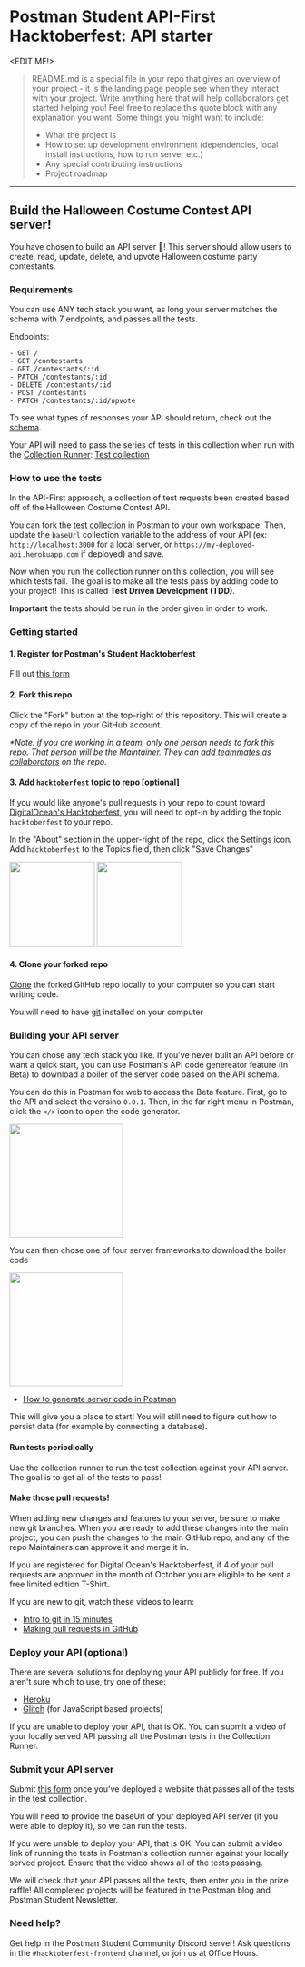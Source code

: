 # Postman Student API-First Hacktoberfest: API starter

<EDIT ME!>

> README.md is a special file in your repo that gives an overview of your project - it is the landing page people see when they interact with your project. Write anything here that will help collaborators get started helping you! Feel free to replace this quote block with any explanation you want. Some things you might want to include:
> - What the project is
> - How to set up development environment (dependencies, local install instructions, how to run server etc.)
> - Any special contributing instructions
> - Project roadmap

--------

## Build the Halloween Costume Contest API server!

You have chosen to build an API server 🎉! This server should allow users to create, read, update, delete, and upvote Halloween costume party contestants.

### Requirements

You can use ANY tech stack you want, as long your server matches the schema with 7 endpoints, and passes all the tests.

Endpoints:
```
- GET /
- GET /contestants
- GET /contestants/:id
- PATCH /contestants/:id
- DELETE /contestants/:id
- POST /contestants
- PATCH /contestants/:id/upvote
```

To see what types of responses your API should return, check out the [schema](https://postman.postman.co/workspace/Postman-Hacktoberfest'21-~1ae1036b-6583-4883-949e-adf8b55687a1/api/b8ee9c39-4eb5-46c0-94e0-d643d9064ba9/version/77aea2ac-8b58-4314-82a6-847b40547c1f?tab=define). 

Your API will need to pass the series of tests in this collection when run with the [Collection Runner](https://learning.postman.com/docs/running-collections/intro-to-collection-runs/): [Test collection](https://postman.postman.co/workspace/Postman-Hacktoberfest'21-~1ae1036b-6583-4883-949e-adf8b55687a1/collection/15567703-96f91b20-f497-43aa-a7f9-f1443bdd3a71?ctx=documentation)

### How to use the tests 

In the API-First approach, a collection of test requests been created based off of the Halloween Costume Contest API. 

You can fork the [test collection](https://postman.postman.co/workspace/Postman-Hacktoberfest'21-~1ae1036b-6583-4883-949e-adf8b55687a1/collection/15567703-96f91b20-f497-43aa-a7f9-f1443bdd3a71?ctx=documentation) in Postman to your own workspace. Then, update the `baseUrl` collection variable to the address of your API (ex: `http://localhost:3000` for a local server, or `https://my-deployed-api.herokuapp.com` if deployed) and save. 

Now when you run the collection runner on this collection, you will see which tests fail. The goal is to make all the tests pass by adding code to your project! This is called **Test Driven Development (TDD)**.

**Important** the tests should be run in the order given in order to work.

### Getting started 

#### 1. Register for Postman's Student Hacktoberfest

Fill out [this form](https://docs.google.com/forms/d/e/1FAIpQLSdiqnbbSSA5a3ifzoTcebEFo5wvPFtAWt5LKboWu3cEi8JGCg/viewform)

#### 2. Fork this repo 

Click the "Fork" button at the top-right of this repository. This will create a copy of the repo in your GitHub account.

*\*Note: if you are working in a team, only one person needs to fork this repo. That person will be the Maintainer. They can [add teammates as collaborators](https://docs.github.com/en/account-and-profile/setting-up-and-managing-your-github-user-account/managing-access-to-your-personal-repositories/inviting-collaborators-to-a-personal-repository) on the repo.*

#### 3. Add `hacktoberfest` topic to repo [optional]

If you would like anyone's pull requests in your repo to count toward [DigitalOcean's Hacktoberfest](https://hacktoberfest.digitalocean.com/), you will need to opt-in by adding the topic `hacktoberfest` to your repo. 

In the "About" section in the upper-right of the repo, click the Settings icon. Add `hacktoberfest` to the Topics field, then click "Save Changes"

<img src="https://user-images.githubusercontent.com/9841162/134696893-29918c99-e2b3-43f7-97a1-99941051e1a4.png" height="150px" style="display: inline-block" />
<img src="https://user-images.githubusercontent.com/9841162/134697037-d044c651-39e5-446d-b577-c0b417085c18.png" height="150px" style="display: inline-block" />

#### 4. Clone your forked repo 

[Clone](https://docs.github.com/en/repositories/creating-and-managing-repositories/cloning-a-repository) the forked GitHub repo locally to your computer so you can start writing code. 

You will need to have [git](https://git-scm.com/book/en/v2/Getting-Started-Installing-Giturl) installed on your computer

### Building your API server

You can chose any tech stack you like. If you've never built an API before or want a quick start, you can use Postman's API code genereator feature (in Beta) to download a boiler of the server code based on the API schema. 

You can do this in Postman for web to access the Beta feature. First, go to the API and select the versino `0.0.1`. Then, in the far right menu in Postman, click the `</>` icon to open the code generator.

<img src="https://user-images.githubusercontent.com/9841162/134787853-c70d6aa7-c46b-485e-b5de-f0a0408182bf.png" height="200px"/>

You can then chose one of four server frameworks to download the boiler code 

<img src="https://user-images.githubusercontent.com/9841162/134787901-33780432-fc4c-4d18-8c4b-7b5798eb5df5.png" height="200px"/>

- [How to generate server code in Postman](https://learning.postman.com/docs/designing-and-developing-your-api/generating-server-code/)

This will give you a place to start! You will still need to figure out how to persist data (for example by connecting a database).

#### Run tests periodically

Use the collection runner to run the test collection against your API server. The goal is to get all of the tests to pass! 

#### Make those pull requests!

When adding new changes and features to your server, be sure to make new git branches. When you are ready to add these changes into the main project, you can push the changes to the main GitHub repo, and any of the repo Maintainers can approve it and merge it in.

If you are registered for Digital Ocean's Hacktoberfest, if 4 of your pull requests are approved in the month of October you are eligible to be sent a free limited edition T-Shirt.

If you are new to git, watch these videos to learn:
- [Intro to git in 15 minutes](https://www.youtube.com/watch?v=USjZcfj8yxE)
- [Making pull requests in GitHub](https://www.youtube.com/watch?v=rgbCcBNZcdQ)

### Deploy your API (optional)

There are several solutions for deploying your API publicly for free. If you aren't sure which to use, try one of these:

- [Heroku](https://heroku.com/)
- [Glitch](https://vercel.com/) (for JavaScript based projects)

If you are unable to deploy your API, that is OK. You can submit a video of your locally served API passing all the Postman tests in the Collection Runner.

### Submit your API server

Submit [this form](https://docs.google.com/forms/d/e/1FAIpQLSeg8BVdg3fzuhwgBiM6AXR_NOEKI-w_Q8uG5eBVpfyVZmggXw/viewform) once you've deployed a website that passes all of the tests in the test collection. 

You will need to provide the baseUrl of your deployed API server (if you were able to deploy it), so we can run the tests. 

If you were unable to deploy your API, that is OK. You can submit a video link of running the tests in Postman's collection runner against your locally served project. Ensure that the video shows all of the tests passing.

We will check that your API passes all the tests, then enter you in the prize raffle! All completed projects will be featured in the Postman blog and Postman Student Newsletter.

### Need help? 

Get help in the Postman Student Community Discord server! Ask questions in the `#hacktoberfest-frontend` channel, or join us at Office Hours. 


